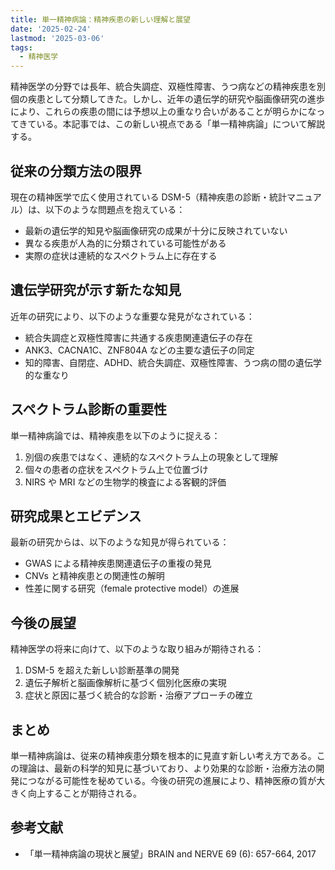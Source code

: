 ```yaml
---
title: 単一精神病論：精神疾患の新しい理解と展望
date: '2025-02-24'
lastmod: '2025-03-06'
tags:
  - 精神医学
---
```


精神医学の分野では長年、統合失調症、双極性障害、うつ病などの精神疾患を別個の疾患として分類してきた。しかし、近年の遺伝学的研究や脳画像研究の進歩により、これらの疾患の間には予想以上の重なり合いがあることが明らかになってきている。本記事では、この新しい視点である「単一精神病論」について解説する。

## 従来の分類方法の限界

現在の精神医学で広く使用されている DSM-5（精神疾患の診断・統計マニュアル）は、以下のような問題点を抱えている：

- 最新の遺伝学的知見や脳画像研究の成果が十分に反映されていない
- 異なる疾患が人為的に分類されている可能性がある
- 実際の症状は連続的なスペクトラム上に存在する

## 遺伝学研究が示す新たな知見

近年の研究により、以下のような重要な発見がなされている：

- 統合失調症と双極性障害に共通する疾患関連遺伝子の存在
- ANK3、CACNA1C、ZNF804A などの主要な遺伝子の同定
- 知的障害、自閉症、ADHD、統合失調症、双極性障害、うつ病の間の遺伝学的な重なり

## スペクトラム診断の重要性

単一精神病論では、精神疾患を以下のように捉える：

1. 別個の疾患ではなく、連続的なスペクトラム上の現象として理解
2. 個々の患者の症状をスペクトラム上で位置づけ
3. NIRS や MRI などの生物学的検査による客観的評価

## 研究成果とエビデンス

最新の研究からは、以下のような知見が得られている：

- GWAS による精神疾患関連遺伝子の重複の発見
- CNVs と精神疾患との関連性の解明
- 性差に関する研究（female protective model）の進展

## 今後の展望

精神医学の将来に向けて、以下のような取り組みが期待される：

1. DSM-5 を超えた新しい診断基準の開発
2. 遺伝子解析と脳画像解析に基づく個別化医療の実現
3. 症状と原因に基づく統合的な診断・治療アプローチの確立

## まとめ

単一精神病論は、従来の精神疾患分類を根本的に見直す新しい考え方である。この理論は、最新の科学的知見に基づいており、より効果的な診断・治療方法の開発につながる可能性を秘めている。今後の研究の進展により、精神医療の質が大きく向上することが期待される。

## 参考文献

- 「単一精神病論の現状と展望」BRAIN and NERVE 69 (6): 657-664, 2017
